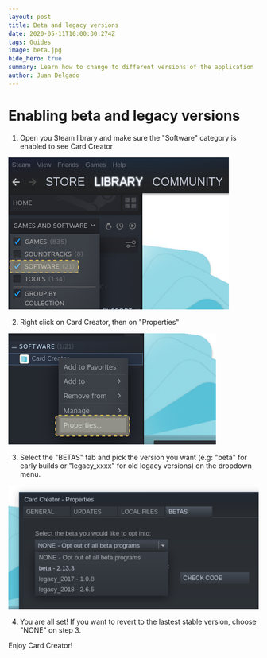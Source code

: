 ```yaml
---
layout: post
title: Beta and legacy versions
date: 2020-05-11T10:00:30.274Z
tags: Guides
image: beta.jpg
hide_hero: true
summary: Learn how to change to different versions of the application
author: Juan Delgado
---
```


# Enabling beta and legacy versions

1) Open you Steam library and make sure the "Software" category is enabled to see Card Creator

![](/img/upload/1129108624_preview_01.png)


2) Right click on Card Creator, then on "Properties"

![](/img/upload/1129108624_preview_02.png)

3) Select the "BETAS" tab and pick the version you want (e.g: "beta" for early builds or "legacy_xxxx" for old legacy versions) on the dropdown menu.

![](/img/upload/1129108624_preview_03.png)

4) You are all set! If you want to revert to the lastest stable version, choose "NONE" on step 3.

Enjoy Card Creator!